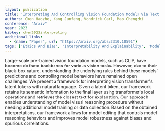 ```yaml
---
layout: publication
title: 'Interpreting And Controlling Vision Foundation Models Via Text Explanations'
authors: Chen Haozhe, Yang Junfeng, Vondrick Carl, Mao Chengzhi
conference: "Arxiv"
year: 2023
bibkey: chen2023interpreting
additional_links:
  - {name: "Paper", url: "https://arxiv.org/abs/2310.10591"}
tags: ['Ethics And Bias', 'Interpretability And Explainability', 'Model Architecture', 'Multimodal Models', 'Pretraining Methods', 'Reinforcement Learning', 'Security', 'Tools', 'Training Techniques', 'Transformer']
---
```

Large-scale pre-trained vision foundation models, such as CLIP, have become
de facto backbones for various vision tasks. However, due to their black-box
nature, understanding the underlying rules behind these models' predictions and
controlling model behaviors have remained open challenges. We present a
framework for interpreting vision transformer's latent tokens with natural
language. Given a latent token, our framework retains its semantic information
to the final layer using transformer's local operations and retrieves the
closest text for explanation. Our approach enables understanding of model
visual reasoning procedure without needing additional model training or data
collection. Based on the obtained interpretations, our framework allows for
model editing that controls model reasoning behaviors and improves model
robustness against biases and spurious correlations.
